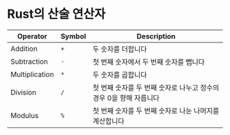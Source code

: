 # Rust의 산술 연산자

| Operator   | Symbol | Description                                |
|------------|--------|--------------------------------------------|
| Addition   | `+`      | 두 숫자를 더합니다                |
| Subtraction| `-`      | 첫 번째 숫자에서 두 번째 숫자를 뺍니다   |
| Multiplication | `*`  | 두 숫자를 곱합니다                     |
| Division   | `/`      | 첫 번째 숫자를 두 번째 숫자로 나누고 정수의 경우 0을 향해 자릅니다 |
| Modulus    | `%`      | 첫 번째 숫자를 두 번째 숫자로 나눈 나머지를 계산합니다    |
